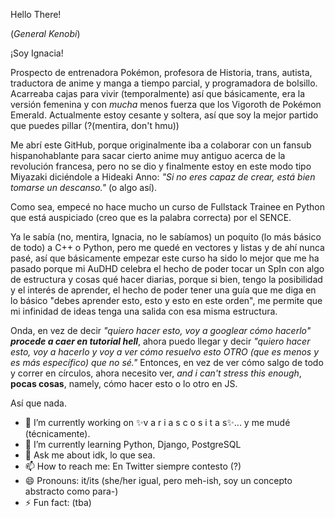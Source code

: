 Hello There!

(*General Kenobi*)

¡Soy Ignacia! 

Prospecto de entrenadora Pokémon, profesora de Historia, trans, autista, traductora de anime y manga a tiempo parcial, y programadora de bolsillo.
Acarreaba cajas para vivir (temporalmente) así que básicamente, era la versión femenina y con *mucha* menos fuerza que los Vigoroth de Pokémon Emerald. Actualmente estoy cesante y soltera, así que soy la mejor partido que puedes pillar (?(mentira, don't hmu))

Me abrí este GitHub, porque originalmente iba a colaborar con un fansub hispanohablante para sacar cierto anime muy antiguo acerca de la revolución francesa, pero no se dio y finalmente estoy en este modo tipo Miyazaki diciéndole a Hideaki Anno: _"Si no eres capaz de crear, está bien tomarse un descanso."_ (o algo así).

Como sea, empecé no hace mucho un curso de Fullstack Trainee en Python que está auspiciado (creo que es la palabra correcta) por el SENCE.

Ya le sabía (no, mentira, Ignacia, no le sabíamos) un poquito (lo más básico de todo) a C++ o Python, pero me quedé en vectores y listas y de ahí nunca pasé, así que básicamente empezar este curso ha sido lo mejor que me ha pasado porque mi AuDHD celebra el hecho de poder tocar un SpIn con algo de estructura y cosas qué hacer diarias, porque si bien, tengo la posibilidad y el interés de aprender, el hecho de poder tener una guía que me diga en lo básico "debes aprender esto, esto y esto en este orden", me permite que mi infinidad de ideas tenga una salida con esa misma estructura. 

Onda, en vez de decir *"quiero hacer esto, voy a googlear cómo hacerlo" __procede a caer en tutorial hell__*, ahora puedo llegar y decir *"quiero hacer esto, voy a hacerlo y voy a ver cómo resuelvo esto OTRO (que es menos y es más específico) que no sé."* Entonces, en vez de ver cómo salgo de todo y correr en círculos, ahora necesito ver, *and i can't stress this enough*, **pocas cosas**, namely, cómo hacer esto o lo otro en JS.

Así que nada.


- 🔭 I’m currently working on ✨v a r i a s  c o s i t a s✨... y me mudé (técnicamente).
- 🌱 I’m currently learning Python, Django, PostgreSQL
- 💬 Ask me about idk, lo que sea.
- 📫 How to reach me: En Twitter siempre contesto (?)
- 😄 Pronouns: it/its (she/her igual, pero meh-ish, soy un concepto abstracto como para-)
- ⚡ Fun fact: (tba)
